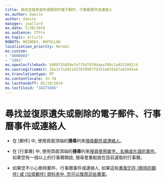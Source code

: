 ```yaml
---
title: 尋找並復原遺失或刪除的電子郵件、行事曆事件或連絡人
ms.author: daeite
author: daeite
manager: joallard
ms.date: 5/20/2019
ms.audience: ITPro
ms.topic: article
ROBOTS: NOINDEX, NOFOLLOW
localization_priority: Normal
ms.custom:
- "8000003"
- "1991"
ms.openlocfilehash: b909735859e7e7f5d7970daea700c1a952108214
ms.sourcegitcommit: 20a3cfa10114176f8997fd151e83d167a81945e4
ms.translationtype: MT
ms.contentlocale: zh-TW
ms.lasthandoff: 05/20/2019
ms.locfileid: "34273485"
---
```

# <a name="find-and-recover-missing-or-deleted-email-calendar-events-or-contacts"></a>尋找並復原遺失或刪除的電子郵件、行事曆事件或連絡人

- 在 [郵件] 中, 使用頁面頂端的**搜尋**列來[搜尋郵件或連絡人](https://support.office.com/article/b27e5eb7-3255-4c61-bf16-1c6a16bc2e6b)。

- 在 [行事曆] 中, 使用頁面頂端的**搜尋**列來[搜尋使用單字、名稱或片語的事件](https://support.office.com/article/d587aaec-fb2c-4f6f-aee1-0df1fc591477)。 如果您有一個以上的行事曆開啟, 搜尋會重點放在目前選取的行事曆。

- 如果您不小心刪除郵件、行事曆事件或連絡人, 如果這些[專案仍在 [刪除的郵件] 或 [垃圾郵件] 資料夾中, 您可以復原這些專案](https://support.office.com/article/a8ca78ac-4721-4066-95dd-571842e9fb11)。